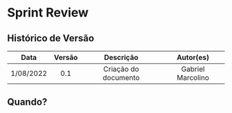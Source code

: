 # Sprint Review

## Histórico de Versão

|   Data    | Versão |      Descrição       |     Autor(es)     |
| :-------: | :----: | :------------------: | :---------------: |
| 1/08/2022 |  0.1   | Criação do documento | Gabriel Marcolino |

<!-- Colocar quando ocorreu e um pequeno texto descrevendo a review -->

## Quando? 



